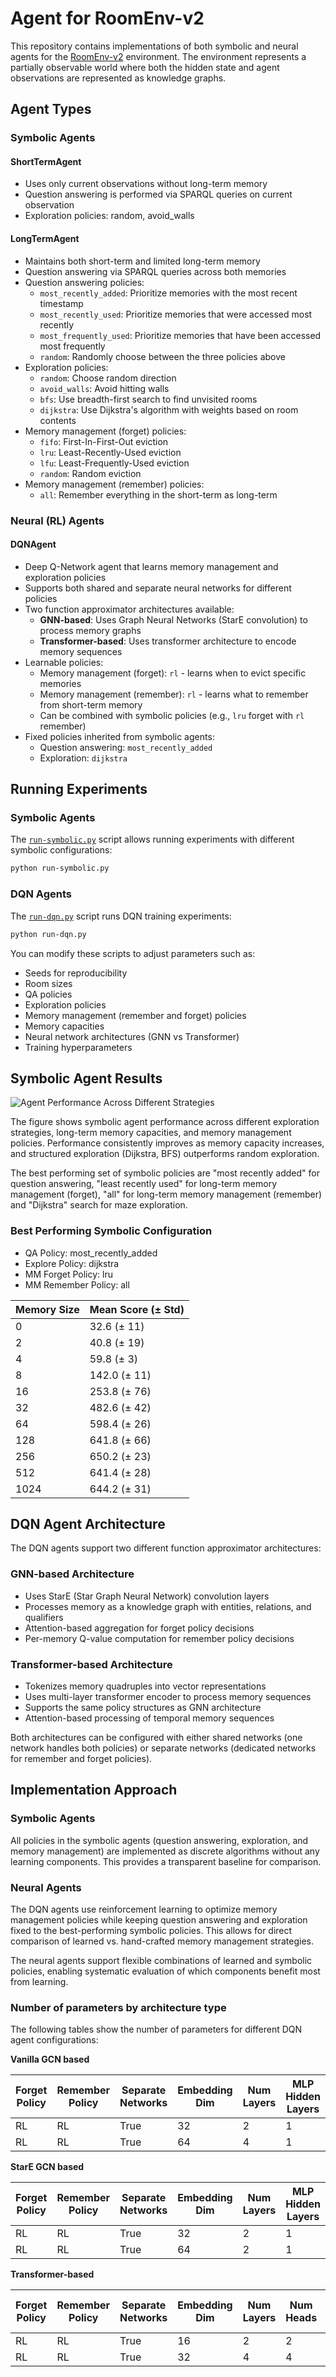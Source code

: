 # Agent for RoomEnv-v2

This repository contains implementations of both symbolic and neural agents for the
[RoomEnv-v2](https://github.com/humemai/room-env/blob/main/README-v2.md) environment.
The environment represents a partially observable world where both the hidden state and
agent observations are represented as knowledge graphs.

## Agent Types

### Symbolic Agents

#### ShortTermAgent

- Uses only current observations without long-term memory
- Question answering is performed via SPARQL queries on current observation
- Exploration policies: random, avoid_walls

#### LongTermAgent

- Maintains both short-term and limited long-term memory
- Question answering via SPARQL queries across both memories
- Question answering policies:
  - `most_recently_added`: Prioritize memories with the most recent timestamp
  - `most_recently_used`: Prioritize memories that were accessed most recently
  - `most_frequently_used`: Prioritize memories that have been accessed most frequently
  - `random`: Randomly choose between the three policies above
- Exploration policies:
  - `random`: Choose random direction
  - `avoid_walls`: Avoid hitting walls
  - `bfs`: Use breadth-first search to find unvisited rooms
  - `dijkstra`: Use Dijkstra's algorithm with weights based on room contents
- Memory management (forget) policies:
  - `fifo`: First-In-First-Out eviction
  - `lru`: Least-Recently-Used eviction
  - `lfu`: Least-Frequently-Used eviction
  - `random`: Random eviction
- Memory management (remember) policies:
  - `all`: Remember everything in the short-term as long-term

### Neural (RL) Agents

#### DQNAgent

- Deep Q-Network agent that learns memory management and exploration policies
- Supports both shared and separate neural networks for different policies
- Two function approximator architectures available:
  - **GNN-based**: Uses Graph Neural Networks (StarE convolution) to process memory graphs
  - **Transformer-based**: Uses transformer architecture to encode memory sequences
- Learnable policies:
  - Memory management (forget): `rl` - learns when to evict specific memories
  - Memory management (remember): `rl` - learns what to remember from short-term memory
  - Can be combined with symbolic policies (e.g., `lru` forget with `rl` remember)
- Fixed policies inherited from symbolic agents:
  - Question answering: `most_recently_added`
  - Exploration: `dijkstra`

## Running Experiments

### Symbolic Agents

The [`run-symbolic.py`](./run-symbolic.py) script allows running experiments with different symbolic configurations:

```bash
python run-symbolic.py
```

### DQN Agents

The [`run-dqn.py`](./run-dqn.py) script runs DQN training experiments:

```bash
python run-dqn.py
```

You can modify these scripts to adjust parameters such as:

- Seeds for reproducibility
- Room sizes
- QA policies
- Exploration policies
- Memory management (remember and forget) policies
- Memory capacities
- Neural network architectures (GNN vs Transformer)
- Training hyperparameters

## Symbolic Agent Results

![Agent Performance Across Different Strategies](figures/agent_test_performance_xl-different-prob.png)

The figure shows symbolic agent performance across different exploration strategies, long-term
memory capacities, and memory management policies. Performance consistently improves as
memory capacity increases, and structured exploration (Dijkstra, BFS) outperforms random
exploration.

The best performing set of symbolic policies are "most recently added" for question
answering, "least recently used" for long-term memory management (forget), "all" for
long-term memory management (remember) and "Dijkstra" search for maze exploration.

### Best Performing Symbolic Configuration

- QA Policy: most_recently_added
- Explore Policy: dijkstra
- MM Forget Policy: lru
- MM Remember Policy: all

| Memory Size | Mean Score (± Std) |
| ----------- | ------------------ |
| 0           | 32.6 (± 11)        |
| 2           | 40.8 (± 19)        |
| 4           | 59.8 (± 3)         |
| 8           | 142.0 (± 11)       |
| 16          | 253.8 (± 76)       |
| 32          | 482.6 (± 42)       |
| 64          | 598.4 (± 26)       |
| 128         | 641.8 (± 66)       |
| 256         | 650.2 (± 23)       |
| 512         | 641.4 (± 28)       |
| 1024        | 644.2 (± 31)       |

## DQN Agent Architecture

The DQN agents support two different function approximator architectures:

### GNN-based Architecture

- Uses StarE (Star Graph Neural Network) convolution layers
- Processes memory as a knowledge graph with entities, relations, and qualifiers
- Attention-based aggregation for forget policy decisions
- Per-memory Q-value computation for remember policy decisions

### Transformer-based Architecture

- Tokenizes memory quadruples into vector representations
- Uses multi-layer transformer encoder to process memory sequences
- Supports the same policy structures as GNN architecture
- Attention-based processing of temporal memory sequences

Both architectures can be configured with either shared networks (one network handles both policies) or separate networks (dedicated networks for remember and forget policies).

## Implementation Approach

### Symbolic Agents

All policies in the symbolic agents (question answering, exploration, and memory management)
are implemented as discrete algorithms without any learning components. This
provides a transparent baseline for comparison.

### Neural Agents

The DQN agents use reinforcement learning to optimize memory management policies while
keeping question answering and exploration fixed to the best-performing symbolic policies.
This allows for direct comparison of learned vs. hand-crafted memory management strategies.

The neural agents support flexible combinations of learned and symbolic policies, enabling
systematic evaluation of which components benefit most from learning.

### Number of parameters by architecture type

The following tables show the number of parameters for different DQN agent configurations:

**Vanilla GCN based**

| Forget Policy | Remember Policy | Separate Networks | Embedding Dim | Num Layers | MLP Hidden Layers | Total Params |
| ------------- | --------------- | ----------------- | ------------- | ---------- | ----------------- | ------------ |
| RL            | RL              | True              | 32            | 2          | 1                 | 22471        |
| RL            | RL              | True              | 64            | 4          | 1                 | 90247        |

**StarE GCN based**

| Forget Policy | Remember Policy | Separate Networks | Embedding Dim | Num Layers | MLP Hidden Layers | Total Params |
| ------------- | --------------- | ----------------- | ------------- | ---------- | ----------------- | ------------ |
| RL            | RL              | True              | 32            | 2          | 1                 | 39239        |
| RL            | RL              | True              | 64            | 2          | 1                 | 139911       |

**Transformer-based**

| Forget Policy | Remember Policy | Separate Networks | Embedding Dim | Num Layers | Num Heads | MLP Hidden Layers | Total Params |
| ------------- | --------------- | ----------------- | ------------- | ---------- | --------- | ----------------- | ------------ |
| RL            | RL              | True              | 16            | 2          | 2         | 1                 | 22983        |
| RL            | RL              | True              | 32            | 4          | 4         | 1                 | 133639       |
